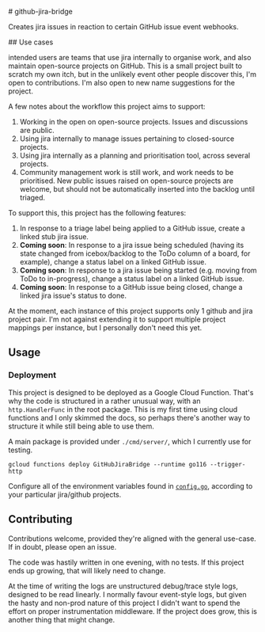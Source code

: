 # github-jira-bridge

Creates jira issues in reaction to certain GitHub issue event webhooks.

## Use cases

intended users are teams that use jira internally to organise work, and also
maintain open-source projects on GitHub. This is a small project built to
scratch my own itch, but in the unlikely event other people discover this, I'm
open to contributions. I'm also open to new name suggestions for the project.

A few notes about the workflow this project aims to support:

1. Working in the open on open-source projects. Issues and discussions are
   public.
1. Using jira internally to manage issues pertaining to closed-source projects.
1. Using jira internally as a planning and prioritisation tool, across several
   projects.
1. Community management work is still work, and work needs to be prioritised.
   New public issues raised on open-source projects are welcome, but should not
   be automatically inserted into the backlog until triaged.

To support this, this project has the following features:

1. In response to a triage label being applied to a GitHub issue, create a
   linked stub jira issue.
1. **Coming soon**: In response to a jira issue being scheduled (having its
   state changed from icebox/backlog to the ToDo column of a board, for
   example), change a status label on a linked GitHub issue.
1. **Coming soon**: In response to a jira issue being started (e.g. moving from
   ToDo to in-progress), change a status label on a linked GitHub issue.
1. **Coming soon**: In response to a GitHub issue being closed, change a linked
   jira issue's status to done.

At the moment, each instance of this project supports only 1 github and jira
project pair. I'm not against extending it to support multiple project mappings
per instance, but I personally don't need this yet.

## Usage

### Deployment

This project is designed to be deployed as a Google Cloud Function. That's why
the code is structured in a rather unusual way, with an `http.HandlerFunc` in
the root package. This is my first time using cloud functions and I only skimmed
the docs, so perhaps there's another way to structure it while still being able
to use them.

A main package is provided under `./cmd/server/`, which I currently use for
testing.

```
gcloud functions deploy GitHubJiraBridge --runtime go116 --trigger-http
```

Configure all of the environment variables found in [`config.go`](./config.go),
according to your particular jira/github projects.



## Contributing

Contributions welcome, provided they're aligned with the general use-case. If in
doubt, please open an issue.

The code was hastily written in one evening, with no tests. If this project ends
up growing, that will likely need to change.

At the time of writing the logs are unstructured debug/trace style logs,
designed to be read linearly. I normally favour event-style logs, but given the
hasty and non-prod nature of this project I didn't want to spend the effort on
proper instrumentation middleware. If the project does grow, this is another
thing that might change.
